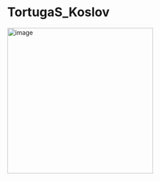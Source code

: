 # TortugaS_Koslov

<img width="332" alt="image" src="https://user-images.githubusercontent.com/80972952/193796665-569807e8-5f3f-4094-99ae-d0fe81f0d6db.png">
